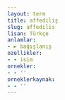 ```yaml
---
layout: term
title: affediliş
slug: affedilis
lisan: Türkçe
anlamlar:
- ► bağışlanış
ozellikler:
- - isim
ornekler:
- - ''
orneklerkaynak:
- - ''
---
```

